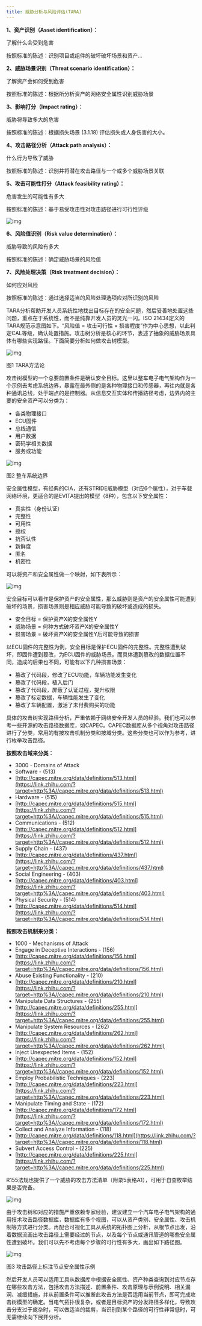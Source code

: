 ```yaml
---
title: 威胁分析与风险评估(TARA)
---
```

**1、资产识别（Asset identification）：**

了解什么会受到危害

按照标准的陈述：识别项目或组件的破坏破坏场景和资产…

**2、威胁场景识别（Threat scenario identification）：**

了解资产会如何受到危害

按照标准的陈述：根据所分析资产的网络安全属性识别威胁场景

**3、影响打分（Impact rating）：**

威胁将导致多大的危害

按照标准的陈述：根据损失场景 (3.1.18) 评估损失或人身伤害的大小。

**4、攻击路径分析（Attack path analysis）：**

什么行为导致了威胁

按照标准的陈述：识别并将潜在攻击路径与一个或多个威胁场景关联

**5、攻击可能性打分（Attack feasibility rating）：**

危害发生的可能性有多大

按照标准的陈述：基于易受攻击性对攻击路径进行可行性评级

![img](https://pic4.zhimg.com/80/v2-57bbcdcc32903e64ebf417bf7d2c7ffb_720w.webp)

**6、风险值识别（Risk value determination）：**

威胁导致的风险有多大

按照标准的陈述：确定威胁场景的风险值

**7、风险处理决策（Risk treatment decision）：**

如何应对风险

按照标准的陈述：通过选择适当的风险处理选项应对所识别的风险

TARA分析帮助开发人员系统性地找出目标存在的安全问题，然后妥善地处置这些问题，重点在于系统性，而不是纯靠开发人员的灵光一闪。ISO 21434定义的TARA规范示意图如下。“风险值 = 攻击可行性 × 损害程度”作为中心思想，以此判定CAL等级，确认处置措施。攻击树分析是核心的环节，表述了抽象的威胁场景具体有哪些实现路径。下面简要分析如何做攻击树模型。

![img](https://pic4.zhimg.com/80/v2-1209f63689834bedc75a7e3180b868f3_720w.webp)

图1 TARA方法论

攻击树模型的一个总要前置条件是确认安全目标。这里以整车电子电气架构作为一个示例去考虑系统边界，暴露在最外侧的是各种物理接口和传感器，再往内就是各种通讯总线，处于端点的是控制器。从信息交互实体和传播路径考虑，边界内的主要的安全资产可以分类为：

- 各类物理接口
- ECU固件
- 总线通信
- 用户数据
- 密码学相关数据
- 服务或功能

![img](https://pic1.zhimg.com/80/v2-587986d57cfac1dc635b3895fd1db824_720w.webp)

图2 整车系统边界

安全属性模型，有经典的CIA，还有STRIDE威胁模型（对应6个属性），对于车载网络环境，更适合的是EVITA提出的模型（8种），包含以下安全属性：

- 真实性（身份认证）
- 完整性
- 可用性
- 授权
- 抗否认性
- 新鲜度
- 匿名
- 机密性

可以将资产和安全属性做一个映射，如下表所示：

![img](https://pic4.zhimg.com/80/v2-b8c0045d3f113476bf4df4945e88b32f_720w.webp)

安全目标可以看作是保护资产的安全属性，那么威胁则是资产的安全属性可能遭到破坏的场景，损害场景则是相应威胁可能导致的破坏或造成的损失。

- 安全目标 = 保护资产X的安全属性Y
- 威胁场景 = 何种方式破坏资产X的安全属性Y
- 损害场景 = 破坏资产X的安全属性Y后可能导致的损害

以ECU固件的完整性为例，安全目标是保护ECU固件的完整性。完整性遭到破坏，即固件遭到篡改，为ECU固件的威胁场景。而具体遭到篡改的数据位置不同，造成的后果也不同，可能有以下几种损害场景：

- 篡改了代码段，修改了ECU功能，车辆功能发生变化
- 篡改了代码段，植入后门
- 篡改了代码段，屏蔽了认证过程，提升权限
- 篡改了标定数据，车辆性能发生了变化
- 篡改了车辆配置，激活了未付费购买的功能

具体的攻击树实现路径分析，严重依赖于网络安全开发人员的经验。我们也可以参考一些开源的攻击路径数据库，如CAPEC。CAPEC数据库从多个视角对攻击路径进行了分类，常用的有按攻击机制分类和按域分类。这些分类也可以作为参考，进行枚举攻击路径。

**按照攻击域来分类：**

- 3000 - Domains of Attack
- Software - (513)
- [http://capec.mitre.org/data/definitions/513.html](https://link.zhihu.com/?target=http%3A//capec.mitre.org/data/definitions/513.html)
- Hardware - (515)
- [http://capec.mitre.org/data/definitions/515.html](https://link.zhihu.com/?target=http%3A//capec.mitre.org/data/definitions/515.html)
- Communications - (512)
- [http://capec.mitre.org/data/definitions/512.html](https://link.zhihu.com/?target=http%3A//capec.mitre.org/data/definitions/512.html)
- Supply Chain - (437)
- [http://capec.mitre.org/data/definitions/437.html](https://link.zhihu.com/?target=http%3A//capec.mitre.org/data/definitions/437.html)
- Social Engineering - (403)
- [http://capec.mitre.org/data/definitions/403.html](https://link.zhihu.com/?target=http%3A//capec.mitre.org/data/definitions/403.html)
- Physical Security - (514)
- [http://capec.mitre.org/data/definitions/514.html](https://link.zhihu.com/?target=http%3A//capec.mitre.org/data/definitions/514.html)

**按照攻击机制来分类：**

- 1000 - Mechanisms of Attack
- Engage in Deceptive Interactions - (156)
- [http://capec.mitre.org/data/definitions/156.html](https://link.zhihu.com/?target=http%3A//capec.mitre.org/data/definitions/156.html)
- Abuse Existing Functionality - (210)
- [http://capec.mitre.org/data/definitions/210.html](https://link.zhihu.com/?target=http%3A//capec.mitre.org/data/definitions/210.html)
- Manipulate Data Structures - (255)
- [http://capec.mitre.org/data/definitions/255.html](https://link.zhihu.com/?target=http%3A//capec.mitre.org/data/definitions/255.html)
- Manipulate System Resources - (262)
- [http://capec.mitre.org/data/definitions/262.html](https://link.zhihu.com/?target=http%3A//capec.mitre.org/data/definitions/262.html)
- Inject Unexpected Items - (152)
- [http://capec.mitre.org/data/definitions/152.html](https://link.zhihu.com/?target=http%3A//capec.mitre.org/data/definitions/152.html)
- Employ Probabilistic Techniques - (223)
- [http://capec.mitre.org/data/definitions/223.html](https://link.zhihu.com/?target=http%3A//capec.mitre.org/data/definitions/223.html)
- Manipulate Timing and State - (172)
- [http://capec.mitre.org/data/definitions/172.html](https://link.zhihu.com/?target=http%3A//capec.mitre.org/data/definitions/172.html)
- Collect and Analyze Information - (118)
- [http://capec.mitre.org/data/definitions/118.html](https://link.zhihu.com/?target=http%3A//capec.mitre.org/data/definitions/118.html)
- Subvert Access Control - (225)
- [http://capec.mitre.org/data/definitions/225.html](https://link.zhihu.com/?target=http%3A//capec.mitre.org/data/definitions/225.html)

R155法规也提供了一个威胁的攻击方法清单（附录5表格A1），可用于自查枚举结果是否完备。

![img](https://pic1.zhimg.com/80/v2-9900d78f77932e5bf2a97a1912c155e0_720w.webp)

由于攻击树和对应的措施严重依赖专家经验，建议建立一个汽车电子电气架构的通用技术攻击路径数据库，数据库有多个视图，可以从资产类别、安全属性、攻击机制等方式进行分类。再配合可视化工具从系统的拓扑图上分析，从根节点出发，沿着数据流画出攻击路径上需要经过的节点，以及每个节点或通讯管道的哪些安全属性遭到破坏。我们可以先不考虑每个步骤的可行性有多大，画出如下路径图。

![img](https://pic1.zhimg.com/80/v2-ac5e60696f0631ac155889deacf2e1d0_720w.webp)

图3 攻击路径上标注节点安全属性示例

然后开发人员可以适用工具从数据库中根据安全属性、资产种类查询到对应节点存在哪些攻击方法，包括攻击方法描述、前置条件、攻击原理与示例说明、相关漏洞、减缓措施，并从前置条件可以推断此攻击方法是否适用当前节点，即可完成攻击树模型的确定。当电气拓扑很复杂，或者是目标资产的分发路径多样化，导致攻击分支过于庞杂时，可以做适当的裁剪，当识别到某个路径的可行性非常低时，可无需继续向下展开分析。